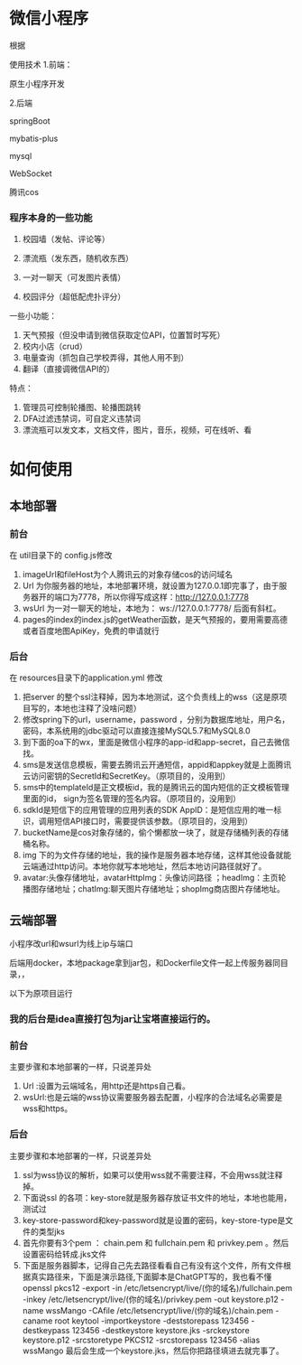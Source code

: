 # 微信小程序

根据



使用技术
1.前端：

  原生小程序开发

2.后端

springBoot

mybatis-plus

mysql

WebSocket

腾讯cos

### 程序本身的一些功能
1. 校园墙（发帖、评论等）

2. 漂流瓶（发东西，随机收东西）
3. 一对一聊天（可发图片表情）
4. 校园评分（超低配虎扑评分）

一些小功能：

1. 天气预报（但没申请到微信获取定位API，位置暂时写死）
2. 校内小店（crud）
3. 电量查询（抓包自己学校弄得，其他人用不到）
4. 翻译（直接调微信API的）

特点：

1. 管理员可控制轮播图、轮播图跳转
2. DFA过滤违禁词，可自定义违禁词
3. 漂流瓶可以发文本，文档文件，图片，音乐，视频，可在线听、看

 # 如何使用
 ## 本地部署
 ### 前台
 在 util目录下的 config.js修改
  1. imageUrl和fileHost为个人腾讯云的对象存储cos的访问域名
  2. Url 为你服务器的地址，本地部署环境，就设置为127.0.0.1即完事了，由于服务器开的端口为7778，所以你得写成这样：http://127.0.0.1:7778
  3. wsUrl 为一对一聊天的地址，本地为： ws://127.0.0.1:7778/ 后面有斜杠。
  4. pages的index的index.js的getWeather函数，是天气预报的，要用需要高德或者百度地图ApiKey，免费的申请就行

 ### 后台
 在 resources目录下的application.yml 修改
 1.  把server 的整个ssl注释掉，因为本地测试，这个负责线上的wss（这是原项目写的，本地也注释了没啥问题）
 2.  修改spring下的url，username，password ，分别为数据库地址，用户名，密码，本系统用的jdbc驱动可以直接连接MySQL5.7和MySQL8.0
 3.  到下面的oa下的wx，里面是微信小程序的app-id和app-secret，自己去微信找。
 4.  sms是发送信息模板，需要去腾讯云开通短信，appid和appkey就是上面腾讯云访问密钥的SecretId和SecretKey。（原项目的，没用到）
 5.  sms中的templateId是正文模板id，我的是腾讯云的国内短信的正文模板管理里面的id， sign为签名管理的签名内容。（原项目的，没用到）
 6.  sdkId是短信下的应用管理的应用列表的SDK AppID：是短信应用的唯一标识，调用短信API接口时，需要提供该参数。（原项目的，没用到）
 7.  bucketName是cos对象存储的，偷个懒都放一块了，就是存储桶列表的存储桶名称。
 8.  img 下的为文件存储的地址，我的操作是服务器本地存储，这样其他设备就能云端通过http访问。本地你就写本地地址，然后本地访问路径就好了。
 9.  avatar:头像存储地址，avatarHttpImg：头像访问路径 ；headImg：主页轮播图存储地址；chatImg:聊天图片存储地址；shopImg商店图片存储地址。


 ## 云端部署

小程序改url和wsurl为线上ip与端口

后端用docker，本地package拿到jar包，和Dockerfile文件一起上传服务器同目录，，

以下为原项目运行

 ### 我的后台是idea直接打包为jar让宝塔直接运行的。
 ### 前台
 主要步骤和本地部署的一样，只说差异处
 1. Url :设置为云端域名，用http还是https自己看。
 2. wsUrl:也是云端的wss协议需要服务器去配置，小程序的合法域名必需要是wss和https。
 ### 后台
主要步骤和本地部署的一样，只说差异处
1. ssl为wss协议的解析，如果可以使用wss就不需要注释，不会用wss就注释掉。
2. 下面说ssl 的各项：key-store就是服务器存放证书文件的地址，本地也能用，测试过
3. key-store-password和key-password就是设置的密码，key-store-type是文件的类型jks
4. 首先你要有3个pem ： chain.pem 和 fullchain.pem 和 privkey.pem 。然后设置密码给转成.jks文件
5. 下面是服务器脚本，记得自己先去路径看看自己有没有这个文件，所有文件根据真实路径来，下面是演示路径,下面脚本是ChatGPT写的，我也看不懂
openssl pkcs12 -export -in /etc/letsencrypt/live/(你的域名)/fullchain.pem -inkey /etc/letsencrypt/live/(你的域名)/privkey.pem -out keystore.p12 -name wssMango -CAfile /etc/letsencrypt/live/(你的域名)/chain.pem -caname root
keytool -importkeystore -deststorepass 123456 -destkeypass 123456 -destkeystore keystore.jks -srckeystore keystore.p12 -srcstoretype PKCS12 -srcstorepass 123456 -alias wssMango
最后会生成一个keystore.jks，然后你把路径填进去就完事了。

